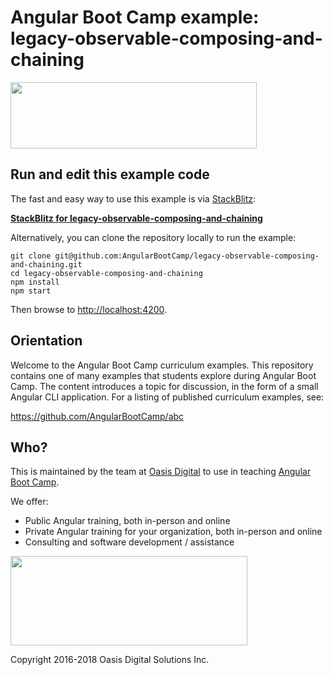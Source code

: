 # Angular Boot Camp example: legacy-observable-composing-and-chaining

<img src="https://angularbootcamp.com/images/angular-boot-camp-logo.svg" width="394" height="106" />

## Run and edit this example code

The fast and easy way to use this example is via
[StackBlitz](https://stackblitz.io/):

**[StackBlitz for legacy-observable-composing-and-chaining](https://stackblitz.io/github/AngularBootCamp/legacy-observable-composing-and-chaining)**

Alternatively, you can clone the repository locally to run the example:

```
git clone git@github.com:AngularBootCamp/legacy-observable-composing-and-chaining.git
cd legacy-observable-composing-and-chaining
npm install
npm start
```

Then browse to [http://localhost:4200](http://localhost:4200).

## Orientation

Welcome to the Angular Boot Camp curriculum examples. This repository
contains one of many examples that students explore during Angular Boot
Camp. The content introduces a topic for discussion, in the form of a small
Angular CLI application. For a listing of published curriculum examples, see:

https://github.com/AngularBootCamp/abc

## Who?

This is maintained by the team at
[Oasis Digital](https://oasisdigital.com/)
to use in teaching
[Angular Boot Camp](https://angularbootcamp.com/).

We offer:

* Public Angular training, both in-person and online
* Private Angular training for your organization, both in-person and online
* Consulting and software development / assistance

<img src="https://oasisdigital.com/images/od-logo.svg" width="379" height="143" />

Copyright 2016-2018 Oasis Digital Solutions Inc.
